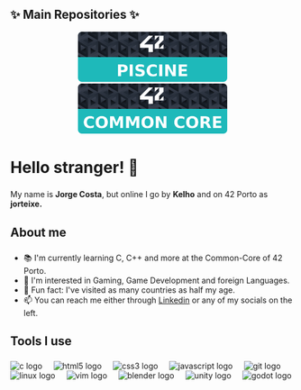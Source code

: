 ## ✨ Main Repositories ✨
<p align="center" dir="auto">
	<a href="https://github.com/Kelho0812/Piscine">
		<img src="https://github.com/Kelho0812/Kelho0812/blob/main/Banners/Profile_Reps_Banners/Banner_Piscine.svg" width="265" style="max-width: 100%;">
	</a>
	<a href="https://github.com/Kelho0812/Common-Core">
		<img src="https://github.com/Kelho0812/Kelho0812/blob/main/Banners/Profile_Reps_Banners/Banner_CommonCore.svg" width="265" style="max-width: 100%;">
	</a>
</p>
<h1 align="left">Hello stranger! 👋</h1>

###

<p align="left">My name is <strong>Jorge Costa</strong>, but online I go by <strong>Kelho</strong> and on 42 Porto as <strong>jorteixe.</strong></p>

###

<h2 align="left">About me</h2>

###

<p align="left">
	<ul>
		<li>📚 I'm currently learning C, C++ and more at the Common-Core of 42 Porto.</li>
		<li>🧐 I'm interested in Gaming, Game Development and foreign Languages.</li>
		<li>🎲 Fun fact: I've visited as many countries as half my age.</li>
		<li>📫 You can reach me either through <a href="https://www.linkedin.com/in/jorgemtcosta/">Linkedin<a/> or any of my socials on the left.</li>
	</ul> 
</p>

###

<h2 align="left">Tools I use</h2>

###

<div align="left">
	<img src="https://cdn.jsdelivr.net/gh/devicons/devicon/icons/c/c-original.svg" height="40" alt="c logo"  />
	<img width="12" />
	<img src="https://cdn.jsdelivr.net/gh/devicons/devicon/icons/html5/html5-original.svg" height="40" alt="html5 logo"  />
	<img width="12" />
	<img src="https://cdn.jsdelivr.net/gh/devicons/devicon/icons/css3/css3-original.svg" height="40" alt="css3 logo"  />
	<img width="12" />
	<img src="https://cdn.jsdelivr.net/gh/devicons/devicon/icons/javascript/javascript-original.svg" height="40" alt="javascript logo"  />
	<img width="12" />
	<img src="https://cdn.jsdelivr.net/gh/devicons/devicon/icons/git/git-original.svg" height="40" alt="git logo"  />
	<img width="12" />
	<img src="https://cdn.jsdelivr.net/gh/devicons/devicon/icons/linux/linux-original.svg" height="40" alt="linux logo"  />
	<img width="12" />
	<img src="https://cdn.jsdelivr.net/gh/devicons/devicon/icons/vim/vim-original.svg" height="40" alt="vim logo"  />
	<img width="12" />
	<img src="https://cdn.jsdelivr.net/gh/devicons/devicon/icons/blender/blender-original.svg" height="40" alt="blender logo"  />
	<img width="12" />
	<img src="https://cdn.simpleicons.org/unity/FFFFFF" height="40" alt="unity logo"  />
	<img width="12" />
 	<img src="https://cdn.jsdelivr.net/gh/devicons/devicon/icons/godot/godot-original.svg" height="40" alt="godot logo"  />
</div>

###
<!--
**Kelho0812/Kelho0812** is a ✨ _special_ ✨ repository because its `README.md` (this file) appears on your GitHub profile.

Here are some ideas to get you started:

- 🔭 I’m currently working on ...
- 🌱 I’m currently learning ...
- 👯 I’m looking to collaborate on ...
- 🤔 I’m looking for help with ...
- 💬 Ask me about ...
- 

	<a href="https://github.com/Kelho0812/Common-Core">
  		<img alt="Static Badge" src="https://img.shields.io/badge/Linkedin-blue?logo=linkedin&labelColor=blue">
	</a>
 	<a href="https://profile.intra.42.fr/users/jorteixe">
 		<img alt="Static Badge" src="https://img.shields.io/badge/Porto-black?logo=42&labelColor=black">
	</a>
-->
